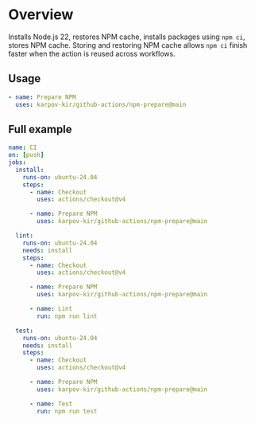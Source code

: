 # Overview

Installs Node.js 22, restores NPM cache, installs packages using `npm ci`, stores NPM cache. Storing and restoring NPM cache allows `npm ci` finish faster when the action is reused across workflows.

## Usage

```yml
- name: Prepare NPM
  uses: karpov-kir/github-actions/npm-prepare@main
```

## Full example

```yml
name: CI
on: [push]
jobs:
  install:
    runs-on: ubuntu-24.04
    steps:
      - name: Checkout
        uses: actions/checkout@v4

      - name: Prepare NPM
        uses: karpov-kir/github-actions/npm-prepare@main

  lint:
    runs-on: ubuntu-24.04
    needs: install
    steps:
      - name: Checkout
        uses: actions/checkout@v4

      - name: Prepare NPM
        uses: karpov-kir/github-actions/npm-prepare@main

      - name: Lint
        run: npm run lint

  test:
    runs-on: ubuntu-24.04
    needs: install
    steps:
      - name: Checkout
        uses: actions/checkout@v4

      - name: Prepare NPM
        uses: karpov-kir/github-actions/npm-prepare@main

      - name: Test
        run: npm run test
```
